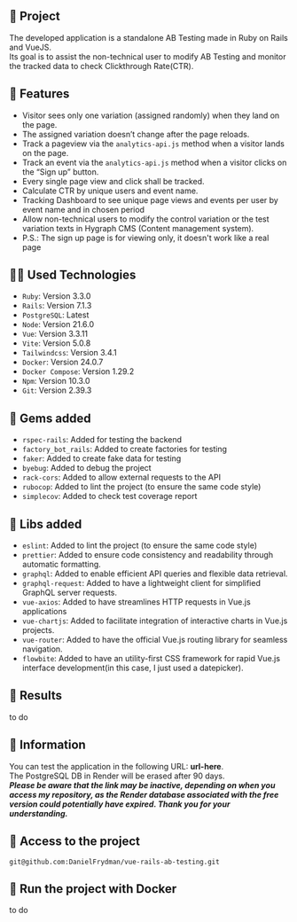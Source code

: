 ## :rocket: Project
The developed application is a standalone AB Testing made in Ruby on Rails and VueJS.
<br>
Its goal is to assist the non-technical user to modify AB Testing and monitor the tracked data to check Clickthrough Rate(CTR).

## :tada: Features
- Visitor sees only one variation (assigned randomly) when they land on the page.
- The assigned variation doesn’t change after the page reloads.
- Track a pageview via the `analytics-api.js` method when a visitor lands on the page.
- Track an event via the `analytics-api.js` method when a visitor clicks on the “Sign up” button.
- Every single page view and click shall be tracked.
- Calculate CTR by unique users and event name.
- Tracking Dashboard to see unique page views and events per user by event name and in chosen period
- Allow non-technical users to modify the control variation or the test variation texts in Hygraph CMS (Content management system).
- P.S.: The sign up page is for viewing only, it doesn't work like a real page

## :technologist: Used Technologies
- `Ruby`: Version 3.3.0
- `Rails`: Version 7.1.3
- `PostgreSQL`: Latest
- `Node`: Version 21.6.0
- `Vue`: Version 3.3.11
- `Vite`: Version 5.0.8
- `Tailwindcss`: Version 3.4.1
- `Docker`: Version  24.0.7
- `Docker Compose`: Version 1.29.2
- `Npm`: Version 10.3.0
- `Git`: Version 2.39.3

## :wrench: Gems added
- `rspec-rails`: Added for testing the backend
- `factory_bot_rails`: Added to create factories for testing
- `faker`: Added to create fake data for testing
- `byebug`: Added to debug the project
- `rack-cors`: Added to allow external requests to the API
- `rubocop`: Added to lint the project (to ensure the same code style)
- `simplecov`: Added to check test coverage report

## :hammer: Libs added
- `eslint`: Added to lint the project (to ensure the same code style)
- `prettier`: Added to ensure code consistency and readability through automatic formatting.
- `graphql`: Added to enable efficient API queries and flexible data retrieval.
- `graphql-request`: Added to have a lightweight client for simplified GraphQL server requests.
- `vue-axios`: Added to have streamlines HTTP requests in Vue.js applications
- `vue-chartjs`: Added to facilitate integration of interactive charts in Vue.js projects.
- `vue-router`: Added to have the official Vue.js routing library for seamless navigation.
- `flowbite`: Added to have an utility-first CSS framework for rapid Vue.js interface development(in this case, I just used a datepicker).

## :roller_coaster: Results
to do

## :pushpin: Information
You can test the application in the following URL: **url-here**.
<br>
The PostgreSQL DB in Render will be erased after 90 days.
<br>
***Please be aware that the link may be inactive, depending on when you access my repository, as the Render database associated with the free version could potentially have expired. Thank you for your understanding.***

## 📁 Access to the project
```shell
git@github.com:DanielFrydman/vue-rails-ab-testing.git
```

## 🐳 Run the project with Docker
to do